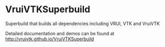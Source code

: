 VruiVTKSuperbuild
=================

Superbuild that builds all dependencies including VRUI, VTK and VruiVTK

Detailed documentation and demos can be found at http://vruivtk.github.io/VruiVTKSuperbuild
